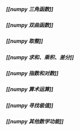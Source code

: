 ##### [[numpy 三角函数]]
##### [[numpy 双曲函数]]
##### [[numpy 取整]]
##### [[numpy 求和、乘积、差分]]
##### [[numpy 指数和对数]]
##### [[numpy 算术运算]]
##### [[numpy 寻找极值]]
##### [[numpy 其他数学功能]]


